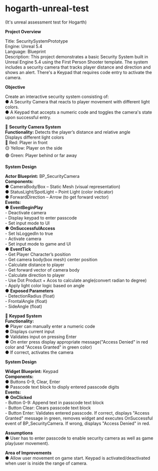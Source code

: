 # hogarth-unreal-test
(It's unreal assessment test for Hogarth)

**Project Overview**

Title: SecuritySystemPrototype  
Engine: Unreal 5.4  
Language: Blueprint  
Description: This project demonstrates a basic Security System built in Unreal Engine 5.4 using the First Person Shooter template. The system includes a security camera that tracks player distance and direction and shows an alert. There's a Keypad that requires code entry to activate the camera.

**Objective**

Create an interactive security system consisting of:  
● A Security Camera that reacts to player movement with different light colors.  
● A Keypad that accepts a numeric code and toggles the camera's state upon successful entry.  

💠 **Security Camera System**  
        **Functionality:** 
        Detects the player’s distance and relative angle  
        Displays different light colors  
        🔴 Red: Player in front  
        🟡 Yellow: Player on the side  
        🟢 Green: Player behind or far away  

  **System Design**
  
  **Actor Blueprint:** BP_SecurityCamera  
  **Components:**  
   ● CameraBody/Box – Static Mesh (visual representation)  
   ● StatusLight/SpotLight – Point Light (color indicator)  
   ● ForwardDirection – Arrow (to get forward vector)  
  **Events:**  
    ● **EventBeginPlay**  
    - Deactivate camera  
    - Display keypad to enter passcode  
    - Set input mode to UI  
    ● **OnSuccessfulAccess**  
    - Set IsLoggedIn to true  
    - Activate camera  
    - Set input mode to game and UI  
    ● **EventTick**  
    - Get Player Character’s position  
    - Get camera body(box mesh) center position  
    - Calculate distance to player  
    - Get forward vector of camera body  
    - Calculate direction to player  
    - Use Dot Product + Acos to calculate angle(convert radian to degree)     
    - Apply light color logic based on angle  
    ● **Exposed Parameters**  
    - DetectionRadius (float)  
    - FrontalAngle (float)  
    - SideAngle (float)  

💠 **Keypad System**  
      **Functionality:**  
      ● Player can manually enter a numeric code  
      ● Displays current input  
      ● Validates input on pressing Enter  
      ● On enter press display appropriate message("Access Denied" in red color and "Access Granted" in green color)  
      ● If correct, activates the camera  

  **System Design**     
  
  **Widget Blueprint:** Keypad  
  **Components:**  
   ● Buttons 0-9, Clear, Enter  
   ● Passcode text block to disply entered passcode digits    
  **Events:**  
    ● **OnClicked**  
    - Button 0-9: Append text in passcode text block  
    - Button Clear: Clears passcode text block  
    - Button Enter: Validates entered passcode. If correct, displays "Access Granted" message in green, removes widget and executes OnSuccessful event of BP_SecurityCamera. If wrong, displays "Access Denied" in red.

   **Assumptions**  
      ● User has to enter passcode to enable security camera as well as game play(user movement).

  **Area of Improvements**  
      ● Allow user movement on game start. Keypad is activated/deactivated when user is inside the range of camera.
       
